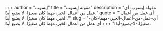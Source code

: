 +++
author = "إيسوب"
title = "مقولة إيسوب"
description = "مقولة إيسوب: أي عمل من أعمال الخير، مهما كان صغيرًا، لا يضيع أبدًا."
quote = '''أي عمل من أعمال الخير، مهما كان صغيرًا، لا يضيع أبدًا.'''
slug = "أي-عمل-من-أعمال-الخير،-مهما-كان-صغيرًا،-لا-يضيع-أبدًا"
+++
أي عمل من أعمال الخير، مهما كان صغيرًا، لا يضيع أبدًا.
